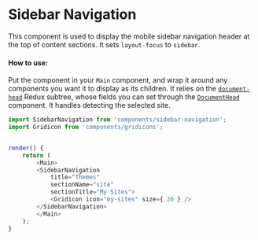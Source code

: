 # Sidebar Navigation

This component is used to display the mobile sidebar navigation header at the top of content sections. It sets `layout-focus` to `sidebar`.

#### How to use:

Put the component in your `Main` component, and wrap it around any components you want it to display as its children. It relies on the [`document-head`](/client/state/document-head) Redux subtree, whose fields you can set through the [`DocumentHead`](/client/components/data/document-head) component. It handles detecting the selected site.

```js
import SidebarNavigation from 'components/sidebar-navigation';
import Gridicon from 'components/gridicons';


render() {
	return (
		<Main>
		<SidebarNavigation
			title="Themes"
			sectionName="site"
			sectionTitle="My Sites">
			<Gridicon icon="my-sites" size={ 30 } />
		</SidebarNavigation>
		</Main>
	);
}
```
